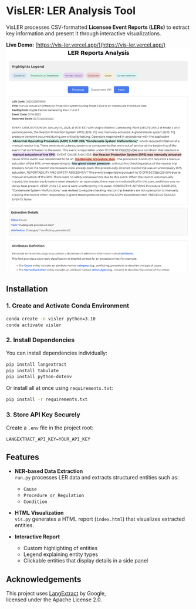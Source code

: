 # VisLER: LER Analysis Tool

VisLER processes CSV-formatted **Licensee Event Reports (LERs)** to extract key information and present it through interactive visualizations.

**Live Demo:** [https://vis-ler.vercel.app/](https://vis-ler.vercel.app/)
![LER analysis visualization](./images/lervis.png)



## Installation

### 1. Create and Activate Conda Environment
```bash
conda create -n visler python=3.10
conda activate visler
```

### 2. Install Dependencies

You can install dependencies individually:
```bash
pip install langextract
pip install tabulate
pip install python-dotenv
```

Or install all at once using `requirements.txt`:
```bash
pip install -r requirements.txt
```

### 3. Store API Key Securely
Create a `.env` file in the project root:
   ```env
   LANGEXTRACT_API_KEY=YOUR_API_KEY
   ```

## Features

- **NER-based Data Extraction**  
  `run.py` processes LER data and extracts structured entities such as:
  - `Cause`
  - `Procedure_or_Regulation`
  - `Condition`

- **HTML Visualization**  
  `vis.py` generates a HTML report (`index.html`) that visualizes extracted entities.

- **Interactive Report**  
  - Custom highlighting of entities
  - Legend explaining entity types
  - Clickable entities that display details in a side panel


## Acknowledgements

This project uses [LangExtract](https://github.com/google/langextract) by Google,  
licensed under the Apache License 2.0.
